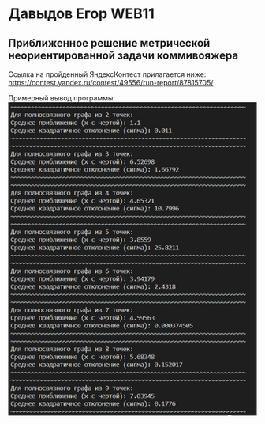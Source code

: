 # Давыдов Егор WEB11
## Приближенное решение метрической неориентированной задачи коммивояжера

Ссылка на пройденный ЯндексКонтест прилагается ниже:
https://contest.yandex.ru/contest/49556/run-report/87815705/

Примерный вывод программы:
![ResultScreen](/img/ResultScreen.png)
